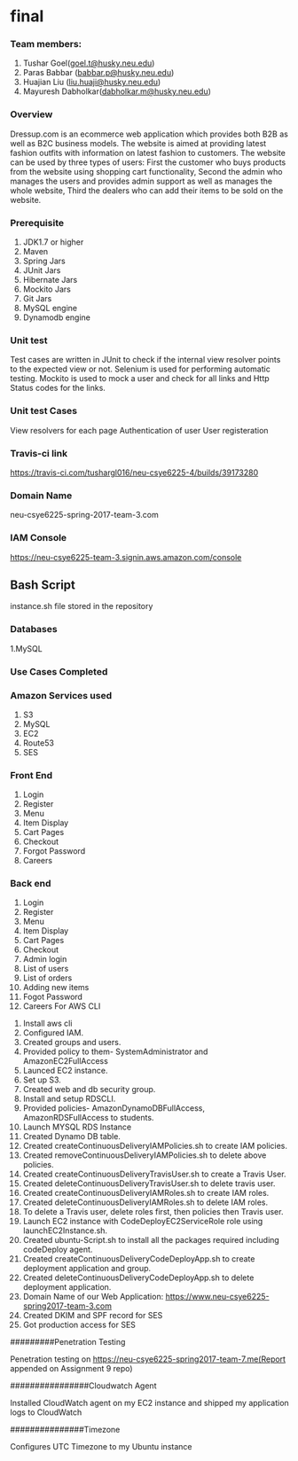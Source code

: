 # final
### Team members:
 1. Tushar Goel(goel.t@husky.neu.edu)
 2. Paras Babbar (babbar.p@husky.neu.edu)
 3. Huajian Liu (liu.huaji@husky.neu.edu)
 4. Mayuresh Dabholkar(dabholkar.m@husky.neu.edu)    

### Overview  
 Dressup.com is an ecommerce web application which provides both B2B as well as B2C business models. The website is aimed at providing latest fashion outfits with information on latest fashion to customers. The website can be used by three types of users: First the customer who buys products from the website using shopping cart functionality, Second the admin who manages the users and provides admin support as well as manages the whole website, Third the dealers who can add their items to be sold on the website.  
 
### Prerequisite 
 1. JDK1.7 or higher
 2. Maven
 3. Spring Jars
 4. JUnit Jars
 6. Hibernate Jars
 7. Mockito Jars
 8. Git Jars
 9. MySQL engine
10. Dynamodb engine  

### Unit test  
Test cases are written in JUnit to check if the internal view resolver points to the expected view or not. Selenium is used for performing automatic testing. Mockito is used to mock a user and check for all links and Http Status codes for the links.   

### Unit test Cases  

View resolvers for each page
Authentication of user
User registeration
### Travis-ci link  
https://travis-ci.com/tushargl016/neu-csye6225-4/builds/39173280

### Domain Name
neu-csye6225-spring-2017-team-3.com
### IAM Console
https://neu-csye6225-team-3.signin.aws.amazon.com/console
## Bash Script  
instance.sh file stored in the repository  

### Databases  

 1.MySQL   

### Use Cases  Completed  

### Amazon Services used  

 1. S3       
 2. MySQL  
 3. EC2  
 4. Route53  
 5. SES  
 
 ### Front End  
 1. Login
 2. Register
 3. Menu
 4. Item Display
 5. Cart Pages
 6. Checkout
 7. Forgot Password
 8. Careers
### Back end  
1. Login
2. Register
3. Menu
4. Item Display
5. Cart Pages
6. Checkout
7. Admin login
8. List of users
9. List of orders
10. Adding new items
11. Fogot Password
12. Careers
For AWS CLI

1) Install aws cli
2) Configured IAM.
3) Created groups and users.
4) Provided policy to them- SystemAdministrator and AmazonEC2FullAccess
5) Launced EC2 instance.
6) Set up S3.
7) Created web and db security group.
8) Install and setup RDSCLI.
9) Provided policies- AmazonDynamoDBFullAccess, AmazonRDSFullAccess to students.
10) Launch MYSQL RDS Instance
11) Created Dynamo DB table.
12) Created createContinuousDeliveryIAMPolicies.sh to create IAM policies.
13) Created removeContinuousDeliveryIAMPolicies.sh to delete above policies.
14) Created createContinuousDeliveryTravisUser.sh to create a Travis User.
15) Created deleteContinuousDeliveryTravisUser.sh to delete travis user.
16) Created createContinuousDeliveryIAMRoles.sh to create IAM roles.
17) Created deleteContinuousDeliveryIAMRoles.sh to delete IAM roles.
18) To delete a Travis user, delete roles first, then policies then Travis user.
19) Launch EC2 instance with CodeDeployEC2ServiceRole role using launchEC2Instance.sh.
20) Created ubuntu-Script.sh to install all the packages required including codeDeploy agent.
21) Created createContinuousDeliveryCodeDeployApp.sh to create deployment application and group.
22) Created deleteContinuousDeliveryCodeDeployApp.sh to delete deployment application.
23) Domain Name of our Web Application: https://www.neu-csye6225-spring2017-team-3.com
24) Created DKIM and SPF record for SES
25) Got production access for SES


#########Penetration Testing

Penetration testing on https://neu-csye6225-spring2017-team-7.me(Report appended on Assignment 9 repo)

################Cloudwatch Agent

Installed CloudWatch agent on my EC2 instance and shipped my application logs to CloudWatch

###############Timezone

Configures UTC Timezone to my Ubuntu instance 
